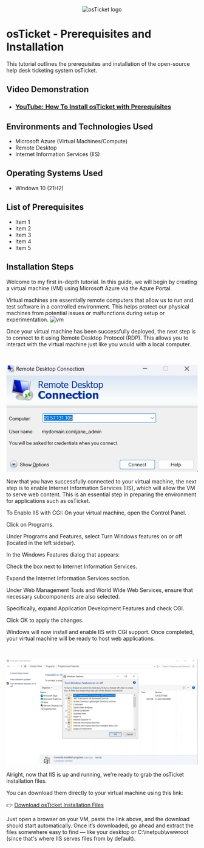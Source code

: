 <p align="center">
<img src="https://i.imgur.com/Clzj7Xs.png" alt="osTicket logo"/>
</p>

<h1>osTicket - Prerequisites and Installation</h1>
This tutorial outlines the prerequisites and installation of the open-source help desk ticketing system osTicket.<br />


<h2>Video Demonstration</h2>

- ### [YouTube: How To Install osTicket with Prerequisites](https://www.youtube.com)

<h2>Environments and Technologies Used</h2>

- Microsoft Azure (Virtual Machines/Compute)
- Remote Desktop
- Internet Information Services (IIS)

<h2>Operating Systems Used </h2>

- Windows 10</b> (21H2)

<h2>List of Prerequisites</h2>

- Item 1
- Item 2
- Item 3
- Item 4
- Item 5

<h2>Installation Steps</h2>
Welcome to my first in-depth tutorial. In this guide, we will begin by creating a virtual machine (VM) using Microsoft Azure via the Azure Portal.

Virtual machines are essentially remote computers that allow us to run and test software in a controlled environment. This helps protect our physical machines from potential issues or malfunctions during setup or experimentation.
![vm](https://github.com/user-attachments/assets/5bff25ab-7706-41a1-9ddd-c5a30ff319bd)


<p>
Once your virtual machine has been successfully deployed, the next step is to connect to it using Remote Desktop Protocol (RDP). This allows you to interact with the virtual machine just like you would with a local computer.
</p>
<br />

![image alt](https://github.com/XanthquanM/osticket-prereqs/blob/878d8c759ebcf1847f69cd26700cee87486b64e1/Screenshot%202025-04-22%20103634.png)

Now that you have successfully connected to your virtual machine, the next step is to enable Internet Information Services (IIS), which will allow the VM to serve web content. This is an essential step in preparing the environment for applications such as osTicket.

To Enable IIS with CGI:
On your virtual machine, open the Control Panel.

Click on Programs.

Under Programs and Features, select Turn Windows features on or off (located in the left sidebar).

In the Windows Features dialog that appears:

Check the box next to Internet Information Services.

Expand the Internet Information Services section.

Under Web Management Tools and World Wide Web Services, ensure that necessary subcomponents are also selected.

Specifically, expand Application Development Features and check CGI.

Click OK to apply the changes.

Windows will now install and enable IIS with CGI support. Once completed, your virtual machine will be ready to host web applications.
</p>
<br />

![image alt](https://github.com/XanthquanM/osticket-prereqs/blob/56eaa078c81614b364525f331a0013142b391583/Screenshot%202025-04-22%20110804.png)

Alright, now that IIS is up and running, we’re ready to grab the osTicket installation files.

You can download them directly to your virtual machine using this link:

👉 [Download osTicket Installation Files](https://drive.usercontent.google.com/download?id=1b3RBkXTLNGXbibeMuAynkfzdBC1NnqaD&export=download&authuser=0)

Just open a browser on your VM, paste the link above, and the download should start automatically. Once it’s downloaded, go ahead and extract the files somewhere easy to find — like your desktop or C:\inetpub\wwwroot (since that's where IIS serves files from by default).
